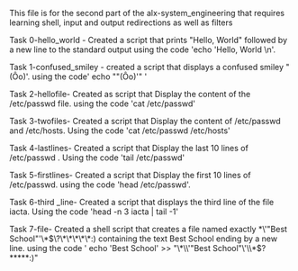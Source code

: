 This file is for the second part of the alx-system_engineering that requires learning shell, input and output redirections as well as filters

Task 0-hello_world - Created a script that prints "Hello, World" followed by a new line to the standard output using the code 'echo 'Hello, World \n'.

Task 1-confused_smiley - created a script that displays a confused smiley "(Ôo)'. using the code' echo "\"(Ôo)'" '

Task 2-hellofile- Created as script that Display the content of the /etc/passwd file. using the code 'cat /etc/passwd'

Task 3-twofiles- Created a script that Display the content of /etc/passwd and /etc/hosts. Using the code 'cat /etc/passwd /etc/hosts'

Task 4-lastlines- Created a script that Display the last 10 lines of /etc/passwd . Using the code 'tail /etc/passwd'

Task 5-firstlines- Created a script that Display the first 10 lines of /etc/passwd. using the code 'head /etc/passwd'.

Task 6-third _line- Created a script that displays the third line of the file iacta. Using the  code 'head -n 3 iacta | tail -1'

Task 7-file- Created a shell script that creates a file named exactly \*\\'"Best School"\'\\*$\?\*\*\*\*\*:) containing the text Best School ending by a new line. using the code ' echo 'Best School'  >> "\*\\'"Best School"\'\\*$\?\*\*\*\*\*:)"
